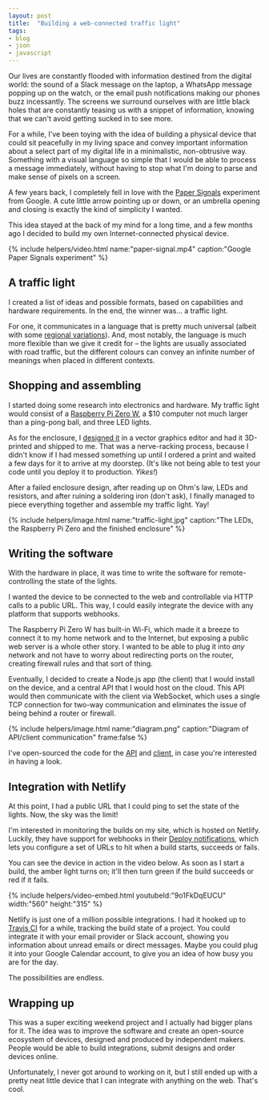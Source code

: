 ```yaml
---
layout: post
title:  "Building a web-connected traffic light"
tags:
- blog
- json
- javascript
---
```

Our lives are constantly flooded with information destined from the digital world: the sound of a Slack message on the laptop, a WhatsApp message popping up on the watch, or the email push notifications making our phones buzz incessantly. The screens we surround ourselves with are little black holes that are constantly teasing us with a snippet of information, knowing that we can't avoid getting sucked in to see more.<!--more-->

For a while, I've been toying with the idea of building a physical device that could sit peacefully in my living space and convey important information about a select part of my digital life in a minimalistic, non-obtrusive way. Something with a visual language so simple that I would be able to process a message immediately, without having to stop what I'm doing to parse and make sense of pixels on a screen.

A few years back, I completely fell in love with the [Paper Signals](https://papersignals.withgoogle.com/) experiment from Google. A cute little arrow pointing up or down, or an umbrella opening and closing is exactly the kind of simplicity I wanted.

This idea stayed at the back of my mind for a long time, and a few months ago I decided to build my own Internet-connected physical device.

{% include helpers/video.html name:"paper-signal.mp4" caption:"Google Paper Signals experiment" %}

## A traffic light

I created a list of ideas and possible formats, based on capabilities and hardware requirements. In the end, the winner was... a traffic light.

For one, it communicates in a language that is pretty much universal (albeit with some [regional variations](https://en.wikipedia.org/wiki/Traffic_light#Variations)). And, most notably, the language is much more flexible than we give it credit for – the lights are usually associated with road traffic, but the different colours can convey an infinite number of meanings when placed in different contexts.

## Shopping and assembling

I started doing some research into electronics and hardware. My traffic light would consist of a [Raspberry Pi Zero W](https://www.adafruit.com/product/3400), a $10 computer not much larger than a ping-pong ball, and three LED lights.

As for the enclosure, I [designed it](https://github.com/eduardoboucas/signally-case) in a vector graphics editor and had it 3D-printed and shipped to me. That was a nerve-racking process, because I didn't know if I had messed something up until I ordered a print and waited a few days for it to arrive at my doorstep. (It's like not being able to test your code until you deploy it to production. _Yikes!_)

After a failed enclosure design, after reading up on Ohm's law, LEDs and resistors, and after ruining a soldering iron (don't ask), I finally managed to piece everything together and assemble my traffic light. Yay!

{% include helpers/image.html name:"traffic-light.jpg" caption:"The LEDs, the Raspberry Pi Zero and the finished enclosure" %}

## Writing the software

With the hardware in place, it was time to write the software for remote-controlling the state of the lights.

I wanted the device to be connected to the web and controllable via HTTP calls to a public URL. This way, I could easily integrate the device with any platform that supports webhooks.

The Raspberry Pi Zero W has built-in Wi-Fi, which made it a breeze to connect it to my home network and to the Internet, but exposing a public web server is a whole other story. I wanted to be able to plug it into _any_ network and not have to worry about redirecting ports on the router, creating firewall rules and that sort of thing.

Eventually, I decided to create a Node.js app (the client) that I would install on the device, and a central API that I would host on the cloud. This API would then communicate with the client via WebSocket, which uses a single TCP connection for two-way communication and eliminates the issue of being behind a router or firewall.

{% include helpers/image.html name:"diagram.png" caption:"Diagram of API/client communication" frame:false %}

I've open-sourced the code for the [API](https://github.com/eduardoboucas/signally-server) and [client](https://github.com/eduardoboucas/signally-client), in case you're interested in having a look.

## Integration with Netlify

At this point, I had a public URL that I could ping to set the state of the lights. Now, the sky was the limit!

I'm interested in monitoring the builds on my site, which is hosted on Netlify. Luckily, they have support for webhooks in their [Deploy notifications](https://docs.netlify.com/site-deploys/notifications/), which lets you configure a set of URLs to hit when a build starts, succeeds or fails.

You can see the device in action in the video below. As soon as I start a build, the amber light turns on; it'll then turn green if the build succeeds or red if it fails.

{% include helpers/video-embed.html youtubeId:"9o1FkDqEUCU" width:"560" height:"315" %}

Netlify is just one of a million possible integrations. I had it hooked up to [Travis CI](https://travis-ci.com/) for a while, tracking the build state of a project. You could integrate it with your email provider or Slack account, showing you information about unread emails or direct messages. Maybe you could plug it into your Google Calendar account, to give you an idea of how busy you are for the day.

The possibilities are endless.

## Wrapping up

This was a super exciting weekend project and I actually had bigger plans for it. The idea was to improve the software and create an open-source ecosystem of devices, designed and produced by independent makers. People would be able to build integrations, submit designs and order devices online.

Unfortunately, I never got around to working on it, but I still ended up with a pretty neat little device that I can integrate with anything on the web. That's cool.<!--tomb-->